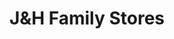 ---
title: "J&H Family Stores"
url: /wyoming/jandh-family-stores-byron-center-avenue-southwest/
shop: convenience
---